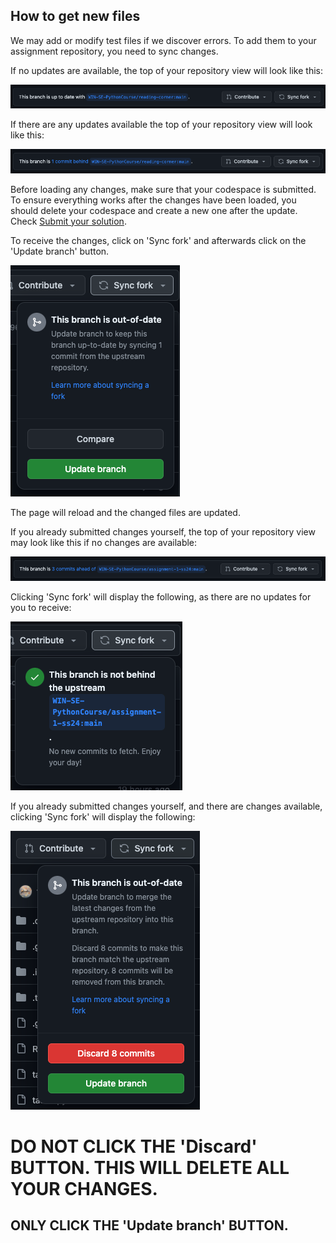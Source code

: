 ## How to get new files

We may add or modify test files if we discover errors. To add them to your assignment repository, you need to sync changes.

If no updates are available, the top of your repository view will look like this:

![No Update 1](update_img/img11.png)

If there are any updates available the top of your repository view will look like this:

![Update Available](update_img/img12.png)

Before loading any changes, make sure that your codespace is submitted. To ensure everything works after the changes have been loaded, you should delete your codespace and create a new one after the update. Check [Submit your solution](codespace_use.md#submit-your-solution).

To receive the changes, click on 'Sync fork' and afterwards click on the 'Update branch' button.

![Receive Update](update_img/img13.png)

The page will reload and the changed files are updated.

If you already submitted changes yourself, the top of your repository view may look like this if no changes are available:

![No Update 2](update_img/img1.png)

Clicking 'Sync fork' will display the following, as there are no updates for you to receive:

![No Update 3](update_img/img2.png)

If you already submitted changes yourself, and there are changes available, clicking 'Sync fork' will display the following: 

![Update Available but Changes exist](update_img/img3.png)

# DO NOT CLICK THE 'Discard' BUTTON. THIS WILL DELETE ALL YOUR CHANGES.

## ONLY CLICK THE 'Update branch' BUTTON.